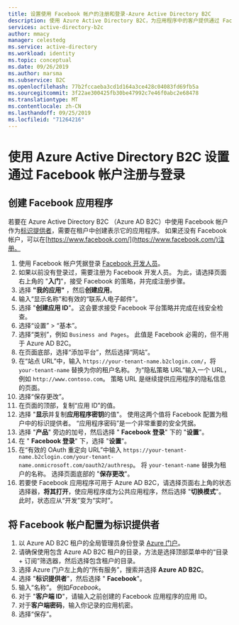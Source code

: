 ```yaml
---
title: 设置使用 Facebook 帐户的注册和登录-Azure Active Directory B2C
description: 使用 Azure Active Directory B2C，为应用程序中的客户提供通过 Facebook 帐户注册与登录的功能。
services: active-directory-b2c
author: mmacy
manager: celestedg
ms.service: active-directory
ms.workload: identity
ms.topic: conceptual
ms.date: 09/26/2019
ms.author: marsma
ms.subservice: B2C
ms.openlocfilehash: 77b2fccaeba3cd1d164a3ce428c04083fd69fb5a
ms.sourcegitcommit: 3f22ae300425fb30be47992c7e46f0abc2e68478
ms.translationtype: MT
ms.contentlocale: zh-CN
ms.lasthandoff: 09/25/2019
ms.locfileid: "71264216"
---
```

# <a name="set-up-sign-up-and-sign-in-with-a-facebook-account-using-azure-active-directory-b2c"></a>使用 Azure Active Directory B2C 设置通过 Facebook 帐户注册与登录

## <a name="create-a-facebook-application"></a>创建 Facebook 应用程序

若要在 Azure Active Directory B2C （Azure AD B2C）中使用 Facebook 帐户作为[标识提供者](active-directory-b2c-reference-oauth-code.md)，需要在租户中创建表示它的应用程序。 如果还没有 Facebook 帐户，可以在[https://www.facebook.com/](https://www.facebook.com/)注册。

1. 使用 Facebook 帐户凭据登录 [Facebook 开发人员](https://developers.facebook.com/)。
1. 如果以前没有登录过，需要注册为 Facebook 开发人员。 为此，请选择页面右上角的 "**入门**"，接受 Facebook 的策略，并完成注册步骤。
1. 选择 **"我的应用"** ，然后**创建应用**。
1. 输入“显示名称”和有效的“联系人电子邮件”。
1. 选择 "**创建应用 ID**"。 这会要求接受 Facebook 平台策略并完成在线安全检查。
1. 选择“设置” > “基本”。
1. 选择“类别”，例如 `Business and Pages`。 此值是 Facebook 必需的，但不用于 Azure AD B2C。
1. 在页面底部，选择“添加平台”，然后选择“网站”。
1. 在“站点 URL”中，输入 `https://your-tenant-name.b2clogin.com/`，将 `your-tenant-name` 替换为你的租户名称。 为“隐私策略 URL”输入一个 URL，例如 `http://www.contoso.com`。 策略 URL 是继续提供应用程序的隐私信息的页面。
1. 选择“保存更改”。
1. 在页面的顶部，复制“应用 ID”的值。
1. 选择 "**显示**并复制**应用程序密钥**的值"。 使用这两个值将 Facebook 配置为租户中的标识提供者。 “应用程序密码”是一个非常重要的安全凭据。
1. 选择 "**产品**" 旁边的加号，然后选择 " **Facebook 登录**" 下的 "**设置**"。
1. 在 " **Facebook 登录**" 下，选择 "**设置**"。
1. 在“有效的 OAuth 重定向 URL”中输入 `https://your-tenant-name.b2clogin.com/your-tenant-name.onmicrosoft.com/oauth2/authresp`。 将 `your-tenant-name` 替换为租户的名称。 选择页面底部的 "**保存更改**"。
1. 若要使 Facebook 应用程序可用于 Azure AD B2C，请选择页面右上角的状态选择器，**将其打开**，使应用程序成为公共应用程序，然后选择 "**切换模式**"。  此时，状态应从“开发”变为“实时”。

## <a name="configure-a-facebook-account-as-an-identity-provider"></a>将 Facebook 帐户配置为标识提供者

1. 以 Azure AD B2C 租户的全局管理员身份登录 [Azure 门户](https://portal.azure.com/)。
1. 请确保使用包含 Azure AD B2C 租户的目录，方法是选择顶部菜单中的“目录 + 订阅”筛选器，然后选择包含租户的目录。
1. 选择 Azure 门户左上角的“所有服务”，搜索并选择 **Azure AD B2C**。
1. 选择 "**标识提供者**"，然后选择 " **Facebook**"。
1. 输入“名称”。 例如*Facebook*。
1. 对于 "**客户端 ID**"，请输入之前创建的 Facebook 应用程序的应用 ID。
1. 对于**客户端密码**，输入你记录的应用机密。
1. 选择“保存”。
